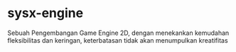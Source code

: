 # sysx-engine
Sebuah Pengembangan Game Engine 2D, dengan menekankan kemudahan fleksibilitas dan keringan, keterbatasan tidak akan menumpulkan kreatifitas
